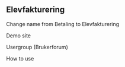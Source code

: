 ## Elevfakturering

Change name from Betaling to Elevfakturering

Demo site

Usergroup (Brukerforum)

How to use